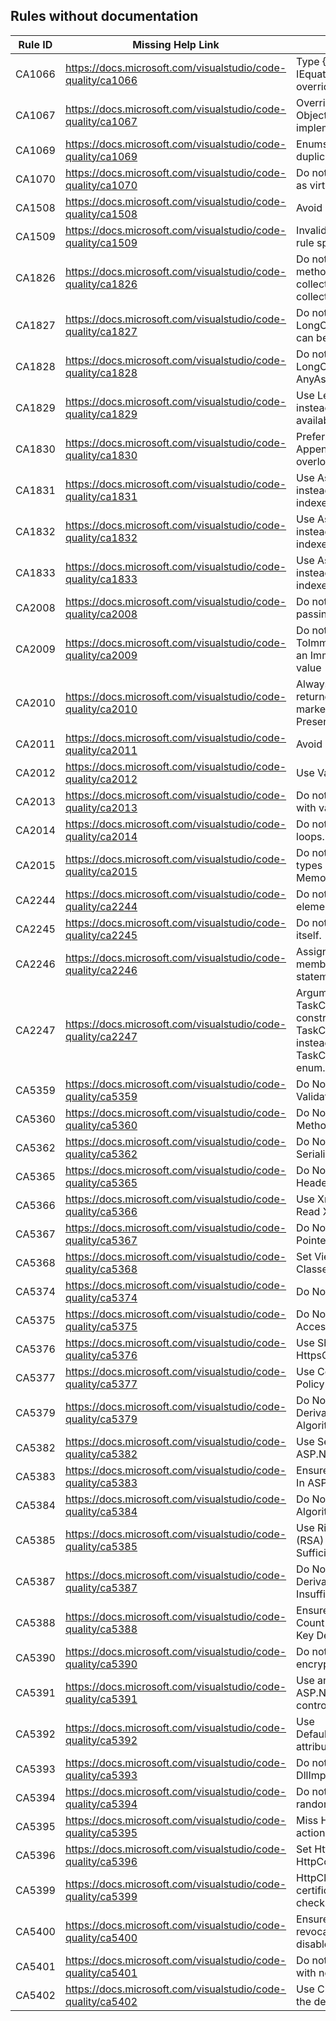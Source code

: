 ## Rules without documentation

Rule ID | Missing Help Link | Title |
--------|-------------------|-------|
CA1066 | https://docs.microsoft.com/visualstudio/code-quality/ca1066 | Type {0} should implement IEquatable<T> because it overrides Equals |
CA1067 | https://docs.microsoft.com/visualstudio/code-quality/ca1067 | Override Object.Equals(object) when implementing IEquatable<T> |
CA1069 | https://docs.microsoft.com/visualstudio/code-quality/ca1069 | Enums values should not be duplicated |
CA1070 | https://docs.microsoft.com/visualstudio/code-quality/ca1070 | Do not declare event fields as virtual |
CA1508 | https://docs.microsoft.com/visualstudio/code-quality/ca1508 | Avoid dead conditional code |
CA1509 | https://docs.microsoft.com/visualstudio/code-quality/ca1509 | Invalid entry in code metrics rule specification file |
CA1826 | https://docs.microsoft.com/visualstudio/code-quality/ca1826 | Do not use Enumerable methods on indexable collections. Instead use the collection directly |
CA1827 | https://docs.microsoft.com/visualstudio/code-quality/ca1827 | Do not use Count() or LongCount() when Any() can be used |
CA1828 | https://docs.microsoft.com/visualstudio/code-quality/ca1828 | Do not use CountAsync() or LongCountAsync() when AnyAsync() can be used |
CA1829 | https://docs.microsoft.com/visualstudio/code-quality/ca1829 | Use Length/Count property instead of Count() when available |
CA1830 | https://docs.microsoft.com/visualstudio/code-quality/ca1830 | Prefer strongly-typed Append and Insert method overloads on StringBuilder. |
CA1831 | https://docs.microsoft.com/visualstudio/code-quality/ca1831 | Use AsSpan or AsMemory instead of Range-based indexers when appropriate |
CA1832 | https://docs.microsoft.com/visualstudio/code-quality/ca1832 | Use AsSpan or AsMemory instead of Range-based indexers when appropriate |
CA1833 | https://docs.microsoft.com/visualstudio/code-quality/ca1833 | Use AsSpan or AsMemory instead of Range-based indexers when appropriate |
CA2008 | https://docs.microsoft.com/visualstudio/code-quality/ca2008 | Do not create tasks without passing a TaskScheduler |
CA2009 | https://docs.microsoft.com/visualstudio/code-quality/ca2009 | Do not call ToImmutableCollection on an ImmutableCollection value |
CA2010 | https://docs.microsoft.com/visualstudio/code-quality/ca2010 | Always consume the value returned by methods marked with PreserveSigAttribute |
CA2011 | https://docs.microsoft.com/visualstudio/code-quality/ca2011 | Avoid infinite recursion |
CA2012 | https://docs.microsoft.com/visualstudio/code-quality/ca2012 | Use ValueTasks correctly |
CA2013 | https://docs.microsoft.com/visualstudio/code-quality/ca2013 | Do not use ReferenceEquals with value types |
CA2014 | https://docs.microsoft.com/visualstudio/code-quality/ca2014 | Do not use stackalloc in loops. |
CA2015 | https://docs.microsoft.com/visualstudio/code-quality/ca2015 | Do not define finalizers for types derived from MemoryManager<T> |
CA2244 | https://docs.microsoft.com/visualstudio/code-quality/ca2244 | Do not duplicate indexed element initializations |
CA2245 | https://docs.microsoft.com/visualstudio/code-quality/ca2245 | Do not assign a property to itself. |
CA2246 | https://docs.microsoft.com/visualstudio/code-quality/ca2246 | Assigning symbol and its member in the same statement. |
CA2247 | https://docs.microsoft.com/visualstudio/code-quality/ca2247 | Argument passed to TaskCompletionSource constructor should be TaskCreationOptions enum instead of TaskContinuationOptions enum. |
CA5359 | https://docs.microsoft.com/visualstudio/code-quality/ca5359 | Do Not Disable Certificate Validation |
CA5360 | https://docs.microsoft.com/visualstudio/code-quality/ca5360 | Do Not Call Dangerous Methods In Deserialization |
CA5362 | https://docs.microsoft.com/visualstudio/code-quality/ca5362 | Do Not Refer Self In Serializable Class |
CA5365 | https://docs.microsoft.com/visualstudio/code-quality/ca5365 | Do Not Disable HTTP Header Checking |
CA5366 | https://docs.microsoft.com/visualstudio/code-quality/ca5366 | Use XmlReader For DataSet Read Xml |
CA5367 | https://docs.microsoft.com/visualstudio/code-quality/ca5367 | Do Not Serialize Types With Pointer Fields |
CA5368 | https://docs.microsoft.com/visualstudio/code-quality/ca5368 | Set ViewStateUserKey For Classes Derived From Page |
CA5374 | https://docs.microsoft.com/visualstudio/code-quality/ca5374 | Do Not Use XslTransform |
CA5375 | https://docs.microsoft.com/visualstudio/code-quality/ca5375 | Do Not Use Account Shared Access Signature |
CA5376 | https://docs.microsoft.com/visualstudio/code-quality/ca5376 | Use SharedAccessProtocol HttpsOnly |
CA5377 | https://docs.microsoft.com/visualstudio/code-quality/ca5377 | Use Container Level Access Policy |
CA5379 | https://docs.microsoft.com/visualstudio/code-quality/ca5379 | Do Not Use Weak Key Derivation Function Algorithm |
CA5382 | https://docs.microsoft.com/visualstudio/code-quality/ca5382 | Use Secure Cookies In ASP.Net Core |
CA5383 | https://docs.microsoft.com/visualstudio/code-quality/ca5383 | Ensure Use Secure Cookies In ASP.Net Core |
CA5384 | https://docs.microsoft.com/visualstudio/code-quality/ca5384 | Do Not Use Digital Signature Algorithm (DSA) |
CA5385 | https://docs.microsoft.com/visualstudio/code-quality/ca5385 | Use Rivest–Shamir–Adleman (RSA) Algorithm With Sufficient Key Size |
CA5387 | https://docs.microsoft.com/visualstudio/code-quality/ca5387 | Do Not Use Weak Key Derivation Function With Insufficient Iteration Count |
CA5388 | https://docs.microsoft.com/visualstudio/code-quality/ca5388 | Ensure Sufficient Iteration Count When Using Weak Key Derivation Function |
CA5390 | https://docs.microsoft.com/visualstudio/code-quality/ca5390 | Do not hard-code encryption key |
CA5391 | https://docs.microsoft.com/visualstudio/code-quality/ca5391 | Use antiforgery tokens in ASP.NET Core MVC controllers |
CA5392 | https://docs.microsoft.com/visualstudio/code-quality/ca5392 | Use DefaultDllImportSearchPaths attribute for P/Invokes |
CA5393 | https://docs.microsoft.com/visualstudio/code-quality/ca5393 | Do not use unsafe DllImportSearchPath value |
CA5394 | https://docs.microsoft.com/visualstudio/code-quality/ca5394 | Do not use insecure randomness |
CA5395 | https://docs.microsoft.com/visualstudio/code-quality/ca5395 | Miss HttpVerb attribute for action methods |
CA5396 | https://docs.microsoft.com/visualstudio/code-quality/ca5396 | Set HttpOnly to true for HttpCookie |
CA5399 | https://docs.microsoft.com/visualstudio/code-quality/ca5399 | HttpClients should enable certificate revocation list checks |
CA5400 | https://docs.microsoft.com/visualstudio/code-quality/ca5400 | Ensure HttpClient certificate revocation list check is not disabled |
CA5401 | https://docs.microsoft.com/visualstudio/code-quality/ca5401 | Do not use CreateEncryptor with non-default IV |
CA5402 | https://docs.microsoft.com/visualstudio/code-quality/ca5402 | Use CreateEncryptor with the default IV  |

